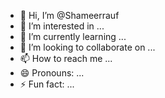 - 👋 Hi, I’m @Shameerrauf
- 👀 I’m interested in ...
- 🌱 I’m currently learning ...
- 💞️ I’m looking to collaborate on ...
- 📫 How to reach me ...
- 😄 Pronouns: ...
- ⚡ Fun fact: ...

<!---
Shameerrauf/Shameerrauf is a ✨ special ✨ repository because its `README.md` (this file) appears on your GitHub profile.
You can click the Preview link to take a look at your changes.
--->
